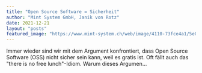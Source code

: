 ```yaml
---
title: "Open Source Software = Sicherheit"
author: "Mint System GmbH, Janik von Rotz"
date: 2021-12-21
layout: "posts"
featured_image: "https://www.mint-system.ch/web/image/4110-73fce4a1/5e08f5a0ad6badbed8b60617_a1bfa4bb08384e1aa414cada9a6d5e0b.jpeg"
---
```


Immer wieder sind wir mit dem Argument konfrontiert, dass Open Source Software (OSS) nicht sicher sein kann, weil es gratis ist. Oft fällt auch das "there is no free lunch"-Idiom. Warum dieses Argumen...

